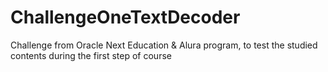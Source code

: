 # ChallengeOneTextDecoder
Challenge from Oracle Next Education &amp; Alura program, to test the studied contents during the first step of course
